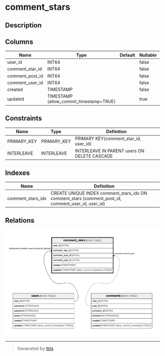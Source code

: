 # comment_stars

## Description

## Columns

| Name | Type | Default | Nullable | Children | Parents | Comment |
| ---- | ---- | ------- | -------- | -------- | ------- | ------- |
| user_id | INT64 |  | false |  | [users](users.md) |  |
| comment_star_id | INT64 |  | false |  | [users](users.md) |  |
| comment_post_id | INT64 |  | false |  | [comments](comments.md) |  |
| comment_user_id | INT64 |  | false |  | [comments](comments.md) |  |
| created | TIMESTAMP |  | false |  |  |  |
| updated | TIMESTAMP (allow_commit_timestamp=TRUE) |  | true |  |  |  |

## Constraints

| Name | Type | Definition |
| ---- | ---- | ---------- |
| PRIMARY_KEY | PRIMARY_KEY | PRIMARY KEY(comment_star_id, user_id) |
| INTERLEAVE | INTERLEAVE | INTERLEAVE IN PARENT users ON DELETE CASCADE |

## Indexes

| Name | Definition |
| ---- | ---------- |
| comment_stars_idx | CREATE UNIQUE INDEX comment_stars_idx ON comment_stars (comment_post_id, comment_user_id, user_id) |

## Relations

![er](comment_stars.png)

---

> Generated by [tbls](https://github.com/k1LoW/tbls)
